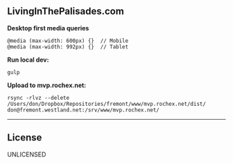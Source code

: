 ## LivingInThePalisades.com

**Desktop first media queries**
```
@media (max-width: 600px) {}  // Mobile 
@media (max-width: 992px) {}  // Tablet
```

**Run local dev:**
```
gulp
```

**Upload to mvp.rochex.net:**
```
rsync -rlvz --delete /Users/don/Dropbox/Repositories/fremont/www/mvp.rochex.net/dist/ don@fremont.westland.net:/srv/www/mvp.rochex.net/
```

---
## License
UNLICENSED
